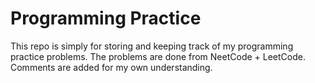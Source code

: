 # Programming Practice

This repo is simply for storing and keeping track of my programming practice problems. The problems are done from NeetCode + LeetCode. Comments are added for my own understanding.